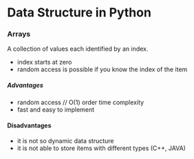 # Data Structure in Python

### Arrays 

A collection of values each identified by an index.

* index starts at zero
* random access is possible if you know the index of the item

##### Advantages

* random access // O(1) order time complexity 
* fast and easy to implement

#### Disadvantages

* it is not so dynamic data structure
* it is not able to store items with different types (C++, JAVA)
